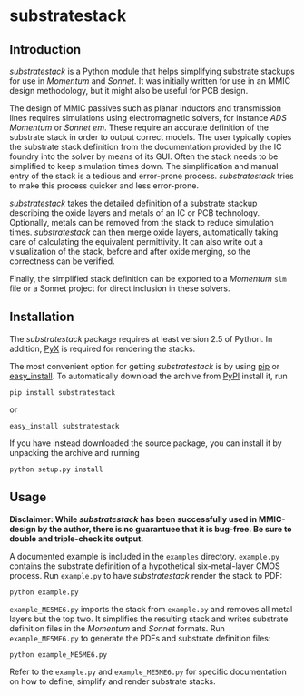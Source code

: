 substratestack
==============

Introduction
------------

*substratestack* is a Python module that helps simplifying substrate stackups
for use in *Momentum* and *Sonnet*. It was initially written for use in an MMIC
design methodology, but it might also be useful for PCB design.

The design of MMIC passives such as planar inductors and transmission lines
requires simulations using electromagnetic solvers, for instance *ADS Momentum*
or *Sonnet em*. These require an accurate definition of the substrate stack in
order to output correct models. The user typically copies the substrate stack
definition from the documentation provided by the IC foundry into the solver by
means of its GUI. Often the stack needs to be simplified to keep simulation
times down. The simplification and manual entry of the stack is a tedious and
error-prone process. *substratestack* tries to make this process quicker and
less error-prone.

*substratestack* takes the detailed definition of a substrate stackup describing
the oxide layers and metals of an IC or PCB technology. Optionally, metals can
be removed from the stack to reduce simulation times. *substratestack* can then
merge oxide layers, automatically taking care of calculating the equivalent
permittivity. It can also write out a visualization of the stack, before and
after oxide merging, so the correctness can be verified.

Finally, the simplified stack definition can be exported to a *Momentum* `slm`
file or a Sonnet project for direct inclusion in these solvers.


Installation
------------

The *substratestack* package requires at least version 2.5 of Python. In
addition, [PyX][pyx] is required for rendering the stacks.

The most convenient option for getting *substratestack* is by using [pip][pip]
or [easy_install][setuptools]. To automatically download the archive from
[PyPI][pypi] install it, run

    pip install substratestack
    
or

    easy_install substratestack

If you have instead downloaded the source package, you can install it by
unpacking the archive and running

    python setup.py install


[pyx]: http://pyx.sourceforge.net/
[pip]: http://pip.openplans.org/
[setuptools]: http://pypi.python.org/pypi/setuptools
[pypi]: http://pypi.python.org


Usage
-----

**Disclaimer: While *substratestack* has been successfully used in MMIC-design
by the author, there is no guarantuee that it is bug-free. Be sure to double and
triple-check its output.**

A documented example is included in the `examples` directory. `example.py`
contains the substrate definition of a hypothetical six-metal-layer CMOS
process. Run `example.py` to have *substratestack* render the stack to PDF:

    python example.py

`example_ME5ME6.py` imports the stack from `example.py` and removes all metal
layers but the top two. It simplifies the resulting stack and writes substrate
definition files in the *Momentum* and *Sonnet* formats. Run `example_ME5ME6.py`
to generate the PDFs and substrate definition files:

    python example_ME5ME6.py

Refer to the `example.py` and `example_ME5ME6.py` for specific documentation on
how to define, simplify and render substrate stacks.

